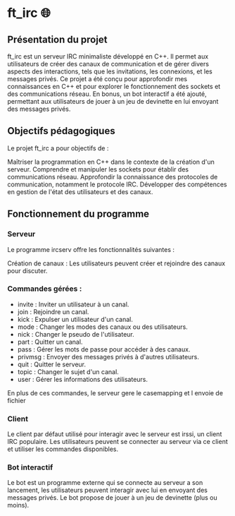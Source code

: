 # ft_irc :globe_with_meridians:

## Présentation du projet
ft_irc est un serveur IRC minimaliste développé en C++.
Il permet aux utilisateurs de créer des canaux de communication et de gérer divers aspects des interactions,
tels que les invitations, les connexions, et les messages privés.
Ce projet a été conçu pour approfondir mes connaissances en C++ et pour explorer
le fonctionnement des sockets et des communications réseau.
En bonus, un bot interactif a été ajouté, permettant aux utilisateurs de jouer
à un jeu de devinette en lui envoyant des messages privés.

## Objectifs pédagogiques
Le projet ft_irc a pour objectifs de :

Maîtriser la programmation en C++ dans le contexte de la création d'un serveur.
Comprendre et manipuler les sockets pour établir des communications réseau.
Approfondir la connaissance des protocoles de communication, notamment le protocole IRC.
Développer des compétences en gestion de l'état des utilisateurs et des canaux.

## Fonctionnement du programme
### Serveur
Le programme ircserv offre les fonctionnalités suivantes :

Création de canaux : Les utilisateurs peuvent créer et rejoindre des canaux pour discuter.
### Commandes gérées :
- invite : Inviter un utilisateur à un canal.
- join : Rejoindre un canal.
- kick : Expulser un utilisateur d'un canal.
- mode : Changer les modes des canaux ou des utilisateurs.
- nick : Changer le pseudo de l'utilisateur.
- part : Quitter un canal.
- pass : Gérer les mots de passe pour accéder à des canaux.
- privmsg : Envoyer des messages privés à d'autres utilisateurs.
- quit : Quitter le serveur.
- topic : Changer le sujet d'un canal.
- user : Gérer les informations des utilisateurs.

En plus de ces commandes, le serveur gere le casemapping et l envoie de fichier

### Client
Le client par défaut utilisé pour interagir avec le serveur est irssi, un client IRC populaire.
Les utilisateurs peuvent se connecter au serveur via ce client et utiliser les commandes disponibles.

### Bot interactif
Le bot est un programme externe qui se connecte au serveur a son lancement,
les utilisateurs peuvent interagir avec lui en envoyant des messages privés.
Le bot propose de jouer à un jeu de devinette (plus ou moins).
